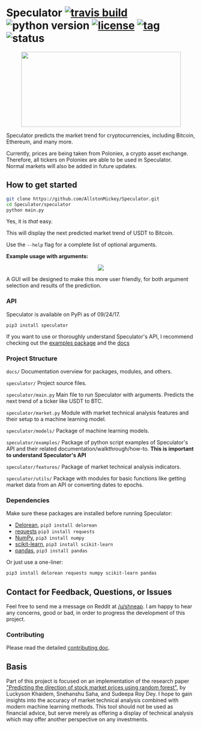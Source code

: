 Speculator [![travis build](https://img.shields.io/travis/AllstonMickey/Speculator.svg)](://travis-ci.org/AllstonMickey/Speculator) ![python version](https://img.shields.io/pypi/pyversions/Speculator.svg) [![license](https://img.shields.io/pypi/l/Speculator.svg)](https://github.com/AllstonMickey/Speculator/blob/master/LICENSE) [![tag](https://img.shields.io/github/tag/allstonmickey/speculator.svg)](https://github.com/AllstonMickey/Speculator/archive/0.1.tar.gz) ![status](https://img.shields.io/pypi/status/Speculator.svg)
==========

<p align="center">
  <img src="https://i.cubeupload.com/XJOoFJ.png" width="425" height="200">
</p>

Speculator predicts the market trend for cryptocurrencies, including Bitcoin, Ethereum, and many more.

Currently, prices are being taken from Poloniex, a crypto asset exchange.
Therefore, all tickers on Poloniex are able to be used in Speculator.  
Normal markets will also be added in future updates.

## How to get started
``` bash
git clone https://github.com/AllstonMickey/Speculator.git
cd Speculator/speculator
python main.py
```
Yes, it is _that_ easy.

This will display the next predicted market trend of USDT to Bitcoin.

Use the `--help` flag for a complete list of optional arguments.

**Example usage with arguments:**
<p align="center">
  <img src="http://i.cubeupload.com/WMiNJC.png">
</p>

A GUI will be designed to make this more user friendly, for both argument selection and results of the prediction.

### API
Speculator is available on PyPi as of 09/24/17.
```
pip3 install speculator
```

If you want to use or thoroughly understand Speculator's API, I recommend checking out the [examples package](speculator/examples/) and the [docs](docs/)

### Project Structure
`docs/` Documentation overview for packages, modules, and others.

`speculator/`  Project source files.

`speculator/main.py`  Main file to run Speculator with arguments.  Predicts the next trend of a ticker like USDT to BTC.

`speculator/market.py`  Module with market technical analysis features and their setup to a machine learning model.

`speculator/models/` Package of machine learning models.

`speculator/examples/`  Package of python script examples of Speculator's API and their related documentation/walkthrough/how-to. **This is important to understand Speculator's API**

`speculator/features/`  Package of market technical analysis indicators.

`speculator/utils/` Package with modules for basic functions like getting market data from an API or converting dates to epochs.

### Dependencies
Make sure these packages are installed before running Speculator:
* [Delorean](http://delorean.readthedocs.io/en/latest/install.html), `pip3 install delorean`
* [requests](http://docs.python-requests.org/en/latest/user/install/#install) `pip3 install requests`
* [NumPy](https://www.scipy.org/install.html), `pip3 install numpy`
* [scikit-learn](http://scikit-learn.org/stable/install.html), `pip3 install scikit-learn`
* [pandas](https://pandas.pydata.org/pandas-docs/stable/install.html), `pip3 install pandas`

Or just use a one-liner:
``` bash
pip3 install delorean requests numpy scikit-learn pandas
```

## Contact for Feedback, Questions, or Issues
Feel free to send me a message on Reddit at [/u/shneap](https://www.reddit.com/message/compose?to=shneap).  I am happy to hear any concerns, good or bad, in order to progress the development of this project.


### Contributing
Please read the detailed [contributing doc](docs/CONTRIBUTING.md).

## Basis
Part of this project is focused on an implementation of the research paper ["Predicting the direction of stock market prices using random forest"](https://arxiv.org/pdf/1605.00003.pdf), by Luckyson Khaidem, Snehanshu Saha, and Sudeepa Roy Dey.  I hope to gain insights into the accuracy of market technical analysis combined with modern machine learning methods.
This tool should not be used as financial advice, but serve merely as offering a display of technical analysis which may offer another perspective on any investments.
